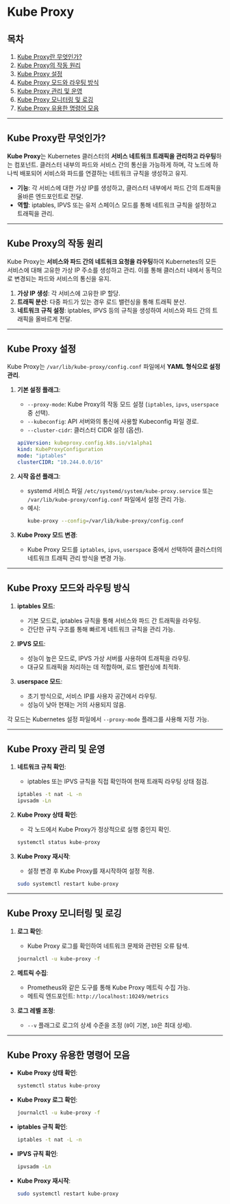 # Kube Proxy

## 목차
1. [Kube Proxy란 무엇인가?](#Kube-Proxy란-무엇인가)
2. [Kube Proxy의 작동 원리](#Kube-Proxy의-작동-원리)
3. [Kube Proxy 설정](#Kube-Proxy-설정)
4. [Kube Proxy 모드와 라우팅 방식](#Kube-Proxy-모드와-라우팅-방식)
5. [Kube Proxy 관리 및 운영](#Kube-Proxy-관리-및-운영)
6. [Kube Proxy 모니터링 및 로깅](#Kube-Proxy-모니터링-및-로깅)
7. [Kube Proxy 유용한 명령어 모음](#Kube-Proxy-유용한-명령어-모음)

---

## Kube Proxy란 무엇인가?

**Kube Proxy**는 Kubernetes 클러스터의 **서비스 네트워크 트래픽을 관리하고 라우팅**하는 컴포넌트. 클러스터 내부의 파드와 서비스 간의 통신을 가능하게 하며, 각 노드에 하나씩 배포되어 서비스와 파드를 연결하는 네트워크 규칙을 생성하고 유지.

- **기능**: 각 서비스에 대한 가상 IP를 생성하고, 클러스터 내부에서 파드 간의 트래픽을 올바른 엔드포인트로 전달.
- **역할**: iptables, IPVS 또는 유저 스페이스 모드를 통해 네트워크 규칙을 설정하고 트래픽을 관리.

---

## Kube Proxy의 작동 원리

Kube Proxy는 **서비스와 파드 간의 네트워크 요청을 라우팅**하여 Kubernetes의 모든 서비스에 대해 고유한 가상 IP 주소를 생성하고 관리. 이를 통해 클러스터 내에서 동적으로 변경되는 파드와 서비스의 통신을 유지.

1. **가상 IP 생성**: 각 서비스에 고유한 IP 할당.
2. **트래픽 분산**: 다중 파드가 있는 경우 로드 밸런싱을 통해 트래픽 분산.
3. **네트워크 규칙 설정**: iptables, IPVS 등의 규칙을 생성하여 서비스와 파드 간의 트래픽을 올바르게 전달.

---

## Kube Proxy 설정

Kube Proxy는 `/var/lib/kube-proxy/config.conf` 파일에서 **YAML 형식으로 설정 관리**.

1. **기본 설정 플래그**:
   - `--proxy-mode`: Kube Proxy의 작동 모드 설정 (`iptables`, `ipvs`, `userspace` 중 선택).
   - `--kubeconfig`: API 서버와의 통신에 사용할 Kubeconfig 파일 경로.
   - `--cluster-cidr`: 클러스터 CIDR 설정 (옵션).

   ```yaml
   apiVersion: kubeproxy.config.k8s.io/v1alpha1
   kind: KubeProxyConfiguration
   mode: "iptables"
   clusterCIDR: "10.244.0.0/16"
   ```

2. **시작 옵션 플래그**:
   - systemd 서비스 파일 `/etc/systemd/system/kube-proxy.service` 또는 `/var/lib/kube-proxy/config.conf` 파일에서 설정 관리 가능.
   - 예시:
     ```bash
     kube-proxy --config=/var/lib/kube-proxy/config.conf
     ```

3. **Kube Proxy 모드 변경**:
   - Kube Proxy 모드를 `iptables`, `ipvs`, `userspace` 중에서 선택하여 클러스터의 네트워크 트래픽 관리 방식을 변경 가능.

---

## Kube Proxy 모드와 라우팅 방식

1. **iptables 모드**:
   - 기본 모드로, iptables 규칙을 통해 서비스와 파드 간 트래픽을 라우팅.
   - 간단한 규칙 구조를 통해 빠르게 네트워크 규칙을 관리 가능.

2. **IPVS 모드**:
   - 성능이 높은 모드로, IPVS 가상 서버를 사용하여 트래픽을 라우팅.
   - 대규모 트래픽을 처리하는 데 적합하며, 로드 밸런싱에 최적화.

3. **userspace 모드**:
   - 초기 방식으로, 서비스 IP를 사용자 공간에서 라우팅.
   - 성능이 낮아 현재는 거의 사용되지 않음.

각 모드는 Kubernetes 설정 파일에서 `--proxy-mode` 플래그를 사용해 지정 가능.

---

## Kube Proxy 관리 및 운영

1. **네트워크 규칙 확인**:
   - iptables 또는 IPVS 규칙을 직접 확인하여 현재 트래픽 라우팅 상태 점검.
   ```bash
   iptables -t nat -L -n
   ipvsadm -Ln
   ```

2. **Kube Proxy 상태 확인**:
   - 각 노드에서 Kube Proxy가 정상적으로 실행 중인지 확인.
   ```bash
   systemctl status kube-proxy
   ```

3. **Kube Proxy 재시작**:
   - 설정 변경 후 Kube Proxy를 재시작하여 설정 적용.
   ```bash
   sudo systemctl restart kube-proxy
   ```

---

## Kube Proxy 모니터링 및 로깅

1. **로그 확인**:
   - Kube Proxy 로그를 확인하여 네트워크 문제와 관련된 오류 탐색.
   ```bash
   journalctl -u kube-proxy -f
   ```

2. **메트릭 수집**:
   - Prometheus와 같은 도구를 통해 Kube Proxy 메트릭 수집 가능.
   - 메트릭 엔드포인트: `http://localhost:10249/metrics`

3. **로그 레벨 조정**:
   - `--v` 플래그로 로그의 상세 수준을 조정 (`0`이 기본, `10`은 최대 상세).

---

## Kube Proxy 유용한 명령어 모음

- **Kube Proxy 상태 확인**:
  ```bash
  systemctl status kube-proxy
  ```

- **Kube Proxy 로그 확인**:
  ```bash
  journalctl -u kube-proxy -f
  ```

- **iptables 규칙 확인**:
  ```bash
  iptables -t nat -L -n
  ```

- **IPVS 규칙 확인**:
  ```bash
  ipvsadm -Ln
  ```

- **Kube Proxy 재시작**:
  ```bash
  sudo systemctl restart kube-proxy
  ```
